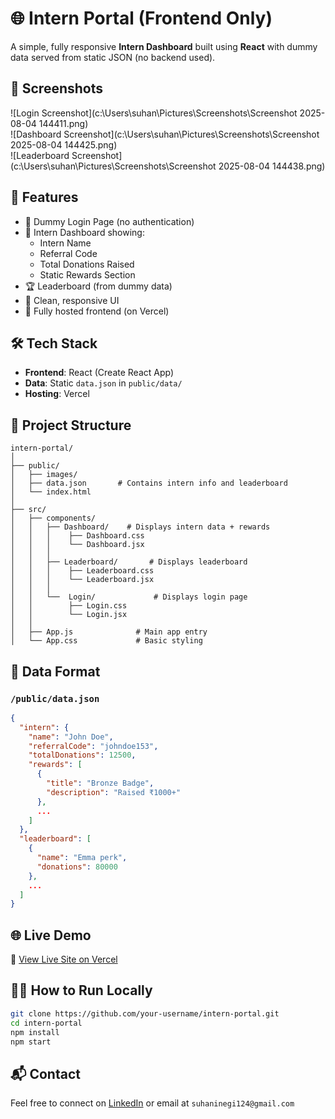 
# 🌐 Intern Portal (Frontend Only)

A simple, fully responsive **Intern Dashboard** built using **React** with dummy data served from static JSON (no backend used).

## 📸 Screenshots

![Login Screenshot](c:\Users\suhan\Pictures\Screenshots\Screenshot 2025-08-04 144411.png)  
![Dashboard Screenshot](c:\Users\suhan\Pictures\Screenshots\Screenshot 2025-08-04 144425.png)  
![Leaderboard Screenshot](c:\Users\suhan\Pictures\Screenshots\Screenshot 2025-08-04 144438.png)

## 🚀 Features

- 🔐 Dummy Login Page (no authentication)
- 👤 Intern Dashboard showing:
  - Intern Name
  - Referral Code
  - Total Donations Raised
  - Static Rewards Section
- 🏆 Leaderboard (from dummy data)
- 🎨 Clean, responsive UI
- 📁 Fully hosted frontend (on Vercel)

## 🛠️ Tech Stack

- **Frontend**: React (Create React App)
- **Data**: Static `data.json` in `public/data/`
- **Hosting**: Vercel

## 📁 Project Structure

```
intern-portal/
│
├── public/
│   ├── images/
│   ├── data.json       # Contains intern info and leaderboard
│   └── index.html   
│          
├── src/
│   ├── components/
│   │   ├── Dashboard/    # Displays intern data + rewards
│   │   │    ├── Dashboard.css
│   │   │    └── Dashboard.jsx
│   │   │
│   │   ├── Leaderboard/       # Displays leaderboard
│   │   │    ├── Leaderboard.css
│   │   │    └── Leaderboard.jsx
│   │   │
│   │   └──  Login/             # Displays login page
│   │        ├── Login.css
│   │        └── Login.jsx
│   │   
│   ├── App.js              # Main app entry
│   └── App.css             # Basic styling
```

## 📄 Data Format

### `/public/data.json`

```json
{
  "intern": {
    "name": "John Doe",
    "referralCode": "johndoe153",
    "totalDonations": 12500,
    "rewards": [
      {
        "title": "Bronze Badge",
        "description": "Raised ₹1000+"
      },
      ...
    ]
  },
  "leaderboard": [
    {
      "name": "Emma perk",
      "donations": 80000
    },
    ...
  ]
}
```

## 🌐 Live Demo

🔗 [View Live Site on Vercel](https://your-vercel-site.vercel.app)

## 🧑‍💻 How to Run Locally

```bash
git clone https://github.com/your-username/intern-portal.git
cd intern-portal
npm install
npm start
```

## 📬 Contact

Feel free to connect on [LinkedIn](www.linkedin.com/in/suhani01) or email at `suhaninegi124@gmail.com`
